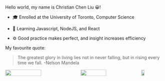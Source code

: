 Hello world, my name is Christian Chen Liu 😀!


  * 🎓 Enrolled at the University of Toronto, Computer Science

  * 📖 Learning Javascript, NodeJS, and React

  * ⚙️ Good practice makes perfect, and insight increases efficiency



My favourite quote:

  > The greatest glory in living lies not in never falling, but in rising every time we fall. -Nelson Mandela

<div class='container' style="display:flex;">
<img style="height: auto; width: 50%;" class="img" src="https://github-readme-stats.vercel.app/api?username=ChristianChenLiu&show_icons=true&theme=dracula&count_private=true" />
&nbsp;
&nbsp;
<img style="height: auto; width: 42%;" class="img" src="https://github-readme-stats.vercel.app/api/top-langs/?username=ChristianChenLiu&theme=dracula&langs_count=8&layout=compact" />
<img style="height: auto; width: 15%;" class="img" src="https://komarev.com/ghpvc/?username=ChristianChenLiu&color=lightgrey" />
</div>

<!---
ChristianChenLiu/ChristianChenLiu is a ✨ special ✨ repository because its `README.md` (this file) appears on your GitHub profile.
You can click the Preview link to take a look at your changes.
--->


